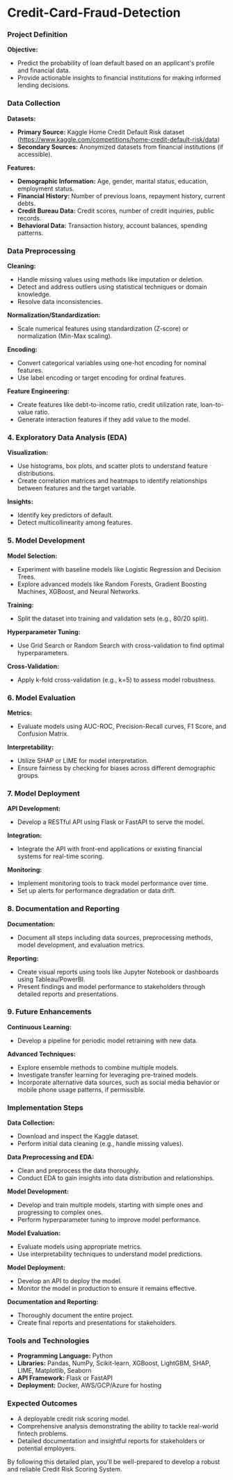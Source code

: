 # Credit-Card-Fraud-Detection

### Project Definition
**Objective:**
- Predict the probability of loan default based on an applicant's profile and financial data.
- Provide actionable insights to financial institutions for making informed lending decisions.

### Data Collection
**Datasets:**
- **Primary Source:** Kaggle Home Credit Default Risk dataset (https://www.kaggle.com/competitions/home-credit-default-risk/data)
- **Secondary Sources:** Anonymized datasets from financial institutions (if accessible).

**Features:**
- **Demographic Information:** Age, gender, marital status, education, employment status.
- **Financial History:** Number of previous loans, repayment history, current debts.
- **Credit Bureau Data:** Credit scores, number of credit inquiries, public records.
- **Behavioral Data:** Transaction history, account balances, spending patterns.

### Data Preprocessing
**Cleaning:**
- Handle missing values using methods like imputation or deletion.
- Detect and address outliers using statistical techniques or domain knowledge.
- Resolve data inconsistencies.

**Normalization/Standardization:**
- Scale numerical features using standardization (Z-score) or normalization (Min-Max scaling).

**Encoding:**
- Convert categorical variables using one-hot encoding for nominal features.
- Use label encoding or target encoding for ordinal features.

**Feature Engineering:**
- Create features like debt-to-income ratio, credit utilization rate, loan-to-value ratio.
- Generate interaction features if they add value to the model.

### 4. Exploratory Data Analysis (EDA)
**Visualization:**
- Use histograms, box plots, and scatter plots to understand feature distributions.
- Create correlation matrices and heatmaps to identify relationships between features and the target variable.

**Insights:**
- Identify key predictors of default.
- Detect multicollinearity among features.

### 5. Model Development
**Model Selection:**
- Experiment with baseline models like Logistic Regression and Decision Trees.
- Explore advanced models like Random Forests, Gradient Boosting Machines, XGBoost, and Neural Networks.

**Training:**
- Split the dataset into training and validation sets (e.g., 80/20 split).

**Hyperparameter Tuning:**
- Use Grid Search or Random Search with cross-validation to find optimal hyperparameters.

**Cross-Validation:**
- Apply k-fold cross-validation (e.g., k=5) to assess model robustness.

### 6. Model Evaluation
**Metrics:**
- Evaluate models using AUC-ROC, Precision-Recall curves, F1 Score, and Confusion Matrix.

**Interpretability:**
- Utilize SHAP or LIME for model interpretation.
- Ensure fairness by checking for biases across different demographic groups.

### 7. Model Deployment
**API Development:**
- Develop a RESTful API using Flask or FastAPI to serve the model.

**Integration:**
- Integrate the API with front-end applications or existing financial systems for real-time scoring.

**Monitoring:**
- Implement monitoring tools to track model performance over time.
- Set up alerts for performance degradation or data drift.

### 8. Documentation and Reporting
**Documentation:**
- Document all steps including data sources, preprocessing methods, model development, and evaluation metrics.

**Reporting:**
- Create visual reports using tools like Jupyter Notebook or dashboards using Tableau/PowerBI.
- Present findings and model performance to stakeholders through detailed reports and presentations.

### 9. Future Enhancements
**Continuous Learning:**
- Develop a pipeline for periodic model retraining with new data.

**Advanced Techniques:**
- Explore ensemble methods to combine multiple models.
- Investigate transfer learning for leveraging pre-trained models.
- Incorporate alternative data sources, such as social media behavior or mobile phone usage patterns, if permissible.

### Implementation Steps
**Data Collection:**
- Download and inspect the Kaggle dataset.
- Perform initial data cleaning (e.g., handle missing values).

**Data Preprocessing and EDA:**
- Clean and preprocess the data thoroughly.
- Conduct EDA to gain insights into data distribution and relationships.

**Model Development:**
- Develop and train multiple models, starting with simple ones and progressing to complex ones.
- Perform hyperparameter tuning to improve model performance.

**Model Evaluation:**
- Evaluate models using appropriate metrics.
- Use interpretability techniques to understand model predictions.

**Model Deployment:**
- Develop an API to deploy the model.
- Monitor the model in production to ensure it remains effective.

**Documentation and Reporting:**
- Thoroughly document the entire project.
- Create final reports and presentations for stakeholders.

### Tools and Technologies
- **Programming Language:** Python
- **Libraries:** Pandas, NumPy, Scikit-learn, XGBoost, LightGBM, SHAP, LIME, Matplotlib, Seaborn
- **API Framework:** Flask or FastAPI
- **Deployment:** Docker, AWS/GCP/Azure for hosting

### Expected Outcomes
- A deployable credit risk scoring model.
- Comprehensive analysis demonstrating the ability to tackle real-world fintech problems.
- Detailed documentation and insightful reports for stakeholders or potential employers.

By following this detailed plan, you'll be well-prepared to develop a robust and reliable Credit Risk Scoring System.
